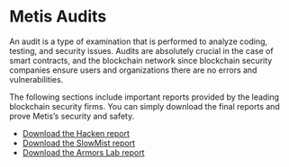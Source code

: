 # Metis Audits

An audit is a type of examination that is performed to analyze coding, testing, and security issues. Audits are absolutely crucial in the case of smart contracts, and the blockchain network since blockchain security companies ensure users and organizations there are no errors and vulnerabilities.

The following sections include important reports provided by the leading blockchain security firms. You can simply download the final reports and prove Metis’s security and safety.

* [Download the Hacken report](https://drive.google.com/file/d/1AHDVzVUcRh8ghmfLR8qRfaHpgML7v9vW/view)
* [Download the SlowMist report](https://drive.google.com/file/d/1d6tjopE25mN50ByLacX8IpoIuWSGKwQ8/view)
* [Download the Armors Lab report](https://drive.google.com/file/d/1yv\_PBW-hanMoB50gan4zB2QKsEKNxyOO/view)
